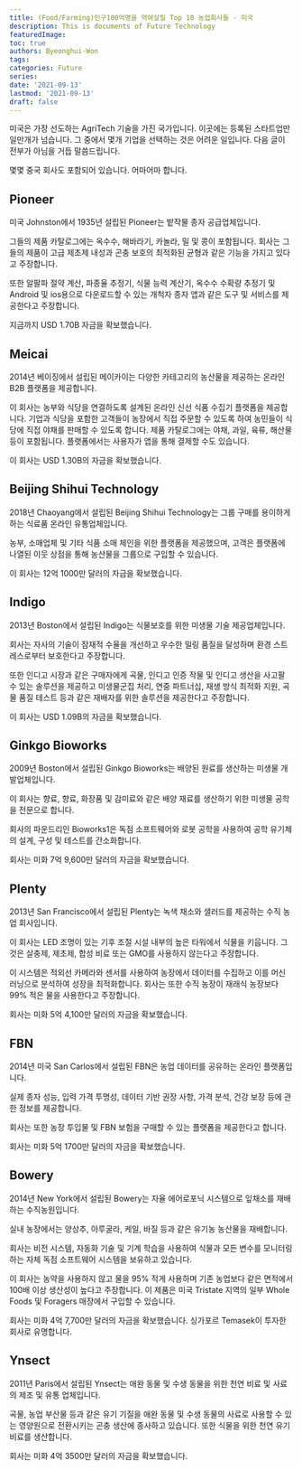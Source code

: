 ```yaml
---
title: (Food/Farming)인구100억명을 먹여살릴 Top 10 농업회사들 - 미국
description: This is documents of Future Technology
featuredImage: 
toc: true
authors: Byeonghui-Won
tags:
categories: Future
series: 
date: '2021-09-13'
lastmod: '2021-09-13'
draft: false
---
```


미국은 가장 선도하는 AgriTech 기술을 가진 국가입니다. 이곳에는 등록된 스타트업만 일만개가 넘습니다. 그 중에서 몇개 기업을 선택하는 것은 어려운 일입니다. 다음 글이 전부가 아님을 거듭 말씀드립니다.

몇몇 중국 회사도 포함되어 있습니다. 어마어마 합니다. 

## Pioneer

미국 Johnston에서 1935년 설립된 Pioneer는 밭작물 종자 공급업체입니다. 

그들의 제품 카탈로그에는 옥수수, 해바라기, 카놀라, 밀 및 콩이 포함됩니다. 회사는 그들의 제품이 고급 제초제 내성과 곤충 보호의 최적화된 균형과 같은 기능을 가지고 있다고 주장합니다. 

또한 알팔파 절약 계산, 파종율 추정기, 식물 능력 계산기, 옥수수 수확량 추정기 및 Android 및 ios용으로 다운로드할 수 있는 개척자 종자 앱과 같은 도구 및 서비스를 제공한다고 주장합니다.

지금까지 USD 1.70B 자금을 확보했습니다.

## Meicai

2014년 베이징에서 설립된 메이카이는 다양한 카테고리의 농산물을 제공하는 온라인 B2B 플랫폼을 제공합니다. 

이 회사는 농부와 식당을 연결하도록 설계된 온라인 신선 식품 수집기 플랫폼을 제공합니다. 기업과 식당을 포함한 고객들이 농장에서 직접 주문할 수 있도록 하여 농민들이 식당에 직접 야채를 판매할 수 있도록 합니다. 제품 카탈로그에는 야채, 과일, 육류, 해산물 등이 포함됩니다. 플랫폼에서는 사용자가 앱을 통해 결제할 수도 있습니다.

이 회사는 USD 1.30B의 자금을 확보했습니다. 

## Beijing Shihui Technology

2018년 Chaoyang에서 설립된 Beijing Shihui Technology는 그룹 구매를 용이하게 하는 식료품 온라인 유통업체입니다. 

농부, 소매업체 및 기타 식품 소매 체인을 위한 플랫폼을 제공했으며, 고객은 플랫폼에 나열된 이웃 상점을 통해 농산물을 그룹으로 구입할 수 있습니다.

이 회사는 12억 1000만 달러의 자금을 확보했습니다. 

## Indigo

2013년 Boston에서 설립된 Indigo는 식물보호를 위한 미생물 기술 제공업체입니다. 

회사는 자사의 기술이 잠재적 수율을 개선하고 우수한 밀링 품질을 달성하며 환경 스트레스로부터 보호한다고 주장합니다. 

또한 인디고 시장과 같은 구매자에게 곡물, 인디고 인증 작물 및 인디고 생산을 사고팔 수 있는 솔루션을 제공하고 미생물군집 처리, 연중 파트너십, 재생 방식 최적화 지원, 곡물 품질 테스트 등과 같은 재배자를 위한 솔루션을 제공한다고 주장합니다.

이 회사는 USD 1.09B의 자금을 확보했습니다. 

## Ginkgo Bioworks

2009년 Boston에서 설립된 Ginkgo Bioworks는 배양된 원료를 생산하는 미생물 개발업체입니다. 

이 회사는 향료, 향료, 화장품 및 감미료와 같은 배양 재료를 생산하기 위한 미생물 공학을 전문으로 합니다. 

회사의 파운드리인 Bioworks1은 독점 소프트웨어와 로봇 공학을 사용하여 공학 유기체의 설계, 구성 및 테스트를 간소화합니다.

회사는 미화 7억 9,600만 달러의 자금을 확보했습니다. 

## Plenty

2013년 San Francisco에서 설립된 Plenty는 녹색 채소와 샐러드를 제공하는 수직 농업 회사입니다. 

이 회사는 LED 조명이 있는 기후 조절 시설 내부의 높은 타워에서 식물을 키웁니다. 그것은 살충제, 제초제, 합성 비료 또는 GMO를 사용하지 않는다고 주장합니다. 

이 시스템은 적외선 카메라와 센서를 사용하여 농장에서 데이터를 수집하고 이를 머신 러닝으로 분석하여 성장을 최적화합니다. 회사는 또한 수직 농장이 재래식 농장보다 99% 적은 물을 사용한다고 주장합니다.

회사는 미화 5억 4,100만 달러의 자금을 확보했습니다. 

## FBN

2014년 미국 San Carlos에서 설립된 FBN은 농업 데이터를 공유하는 온라인 플랫폼입니다. 

실제 종자 성능, 입력 가격 투명성, 데이터 기반 권장 사항, 가격 분석, 건강 보장 등에 관한 정보를 제공합니다. 

회사는 또한 농장 투입물 및 FBN 보험을 구매할 수 있는 플랫폼을 제공한다고 합니다. 

회사는 미화 5억 1700만 달러의 자금을 확보했습니다. 

## Bowery

2014년 New York에서 설립된 Bowery는 자율 에어로포닉 시스템으로 잎채소를 재배하는 수직농원입니다.

실내 농장에서는 양상추, 아루굴라, 케일, 바질 등과 같은 유기농 농산물을 재배합니다. 

회사는 비전 시스템, 자동화 기술 및 기계 학습을 사용하여 식물과 모든 변수를 모니터링하는 자체 독점 소프트웨어 시스템을 보유하고 있습니다. 

이 회사는 농약을 사용하지 않고 물을 95% 적게 사용하며 기존 농업보다 같은 면적에서 100배 이상 생산성이 높다고 주장합니다. 이 제품은 미국 Tristate 지역의 일부 Whole Foods 및 Foragers 매장에서 구입할 수 있습니다.

회사는 미화 4억 7,700만 달러의 자금을 확보했습니다. 싱가포르 Temasek이 투자한 회사로 유명합니다. 


## Ynsect

2011년 Paris에서 설립된 Ynsect는 애완 동물 및 수생 동물을 위한 천연 비료 및 사료의 제조 및 유통 업체입니다. 

곡물, 농업 부산물 등과 같은 유기 기질을 애완 동물 및 수생 동물의 사료로 사용할 수 있는 영양원으로 전환시키는 곤충 생산에 종사하고 있습니다. 또한 식물을 위한 천연 유기 비료를 생산합니다.

회사는 미화 4억 3500만 달러의 자금을 확보했습니다.
